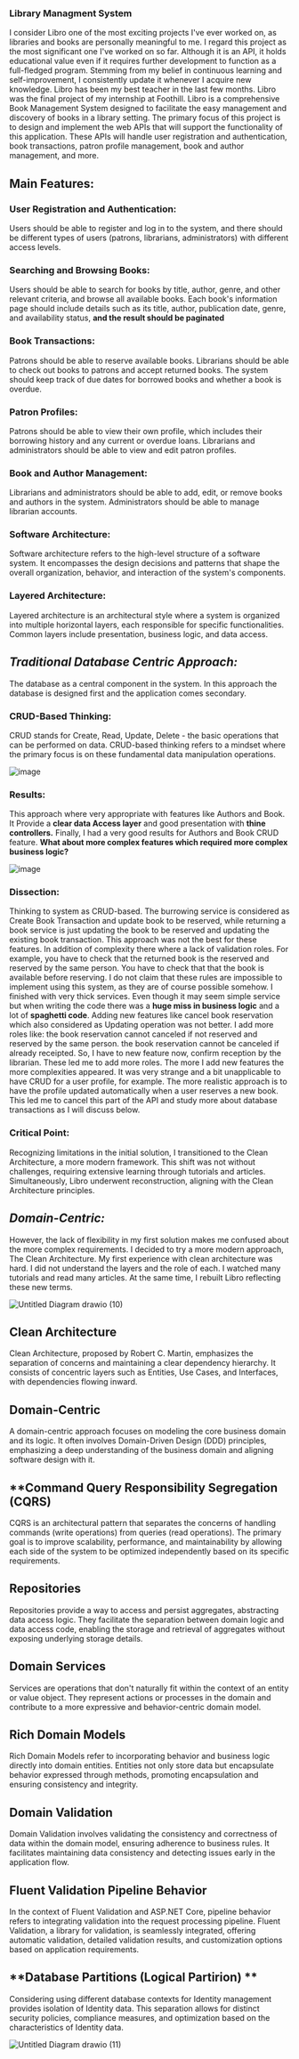 ### Library Managment System
I consider Libro one of the most exciting projects I've ever worked on, as libraries and books are personally meaningful to me. I regard this project as the most significant one I've worked on so far. Although it is an API, it holds educational value even if it requires further development to function as a full-fledged program. Stemming from my belief in continuous learning and self-improvement, I consistently update it whenever I acquire new knowledge. Libro has been my best teacher in the last few months.
Libro was the final project of my internship at Foothill. Libro is a comprehensive Book Management System designed to facilitate the easy management and discovery of books in a library setting. The primary focus of this project is to design and implement the web APIs that will support the functionality of this application. These APIs will handle user registration and authentication, book transactions, patron profile management, book and author management, and more.

## **Main Features:**

### **User Registration and Authentication:**
Users should be able to register and log in to the system, and there should be different types of users (patrons, librarians, administrators) with different access levels.

### **Searching and Browsing Books:**

Users should be able to search for books by title, author, genre, and other relevant criteria, and browse all available books. Each book's information page should include details such as its title, author, publication date, genre, and availability status, **and the result should be paginated**

### **Book Transactions:**

Patrons should be able to reserve available books. Librarians should be able to check out books to patrons and accept returned books. The system should keep track of due dates for borrowed books and whether a book is overdue.

### **Patron Profiles:**

Patrons should be able to view their own profile, which includes their borrowing history and any current or overdue loans. Librarians and administrators should be able to view and edit patron profiles.

### **Book and Author Management:**

Librarians and administrators should be able to add, edit, or remove books and authors in the system. Administrators should be able to manage librarian accounts.

### **Software Architecture:**
Software architecture refers to the high-level structure of a software system. It encompasses the design decisions and patterns that shape the overall organization, behavior, and interaction of the system's components.
### **Layered Architecture:**
Layered architecture is an architectural style where a system is organized into multiple horizontal layers, each responsible for specific functionalities. Common layers include presentation, business logic, and data access.
## ***Traditional Database Centric Approach:***
The database as a central component in the system. In this approach the database is designed first and the application comes secondary. 
### **CRUD-Based Thinking:**
CRUD stands for Create, Read, Update, Delete - the basic operations that can be performed on data. CRUD-based thinking refers to a mindset where the primary focus is on these fundamental data manipulation operations.

![image](https://github.com/maryaamouri/Library.ManagmentSystem/assets/82655833/b31d53dc-bd39-420f-80b8-f74baa099417)

### **Results:**
This approach where very appropriate with features like Authors and Book. It Provide a **clear data Access layer** and good presentation with **thine controllers.** Finally, I had a very good results for Authors and Book CRUD feature. 
**What about more complex features which required more complex business logic?**

![image](https://github.com/maryaamouri/Library.ManagmentSystem/assets/82655833/fff68715-8fab-41bc-8561-a11cf9ba0dac)

### **Dissection:**
Thinking to system as CRUD-based. The burrowing service is considered as Create Book Transaction and update book to be reserved, while returning a book service is just updating the book to be reserved and updating the existing book transaction. This approach was not the best for these features. In addition of complexity there where a lack of validation roles. For example, you have to check that the returned book is the reserved and reserved by the same person. You have to check that that the book is available before reserving. I do not claim that these rules are impossible to implement using this system, as they are of course possible somehow. I finished with very thick services. Even though it may seem simple service but when writing the code there was a **huge miss in business logic** and a lot of **spaghetti code**.
Adding new features like cancel book reservation which also considered as Updating operation was not better. I add more roles like: the book reservation cannot canceled if not reserved and reserved by the same person. the book reservation cannot be canceled if already receipted. So, I have to new feature now, confirm reception by the librarian. These led me to add more roles.
The more I add new features the more complexities appeared. It was very strange and a bit unapplicable to have CRUD for a user profile, for example. The more realistic approach is to have the profile updated automatically when a user reserves a new book. This led me to cancel this part of the API and study more about database transactions as I will discuss below.
### **Critical Point:**
Recognizing limitations in the initial solution, I transitioned to the Clean Architecture, a more modern framework. This shift was not without challenges, requiring extensive learning through tutorials and articles. Simultaneously, Libro underwent reconstruction, aligning with the Clean Architecture principles.

## ***Domain-Centric:*** 
However, the lack of flexibility in my first solution makes me confused about the more complex requirements. I decided to try a more modern approach, The Clean Architecture. My first experience with clean architecture was hard. I did not understand the layers and the role of each. I watched many tutorials and read many articles. At the same time, I rebuilt Libro reflecting these new terms.

![Untitled Diagram drawio (10)](https://github.com/maryaamouri/Library.ManagmentSystem/assets/82655833/83992458-6837-4aac-8675-a69ecd8e9ace)

## **Clean Architecture**
Clean Architecture, proposed by Robert C. Martin, emphasizes the separation of concerns and maintaining a clear dependency hierarchy. It consists of concentric layers such as Entities, Use Cases, and Interfaces, with dependencies flowing inward.

## **Domain-Centric**
A domain-centric approach focuses on modeling the core business domain and its logic. It often involves Domain-Driven Design (DDD) principles, emphasizing a deep understanding of the business domain and aligning software design with it.

## **Command Query Responsibility Segregation (CQRS)
CQRS is an architectural pattern that separates the concerns of handling commands (write operations) from queries (read operations). The primary goal is to improve scalability, performance, and maintainability by allowing each side of the system to be optimized independently based on its specific requirements.

## **Repositories**
Repositories provide a way to access and persist aggregates, abstracting data access logic. They facilitate the separation between domain logic and data access code, enabling the storage and retrieval of aggregates without exposing underlying storage details.

## **Domain Services**
Services are operations that don't naturally fit within the context of an entity or value object. They represent actions or processes in the domain and contribute to a more expressive and behavior-centric domain model.

## **Rich Domain Models**
Rich Domain Models refer to incorporating behavior and business logic directly into domain entities. Entities not only store data but encapsulate behavior expressed through methods, promoting encapsulation and ensuring consistency and integrity.

## **Domain Validation**
Domain Validation involves validating the consistency and correctness of data within the domain model, ensuring adherence to business rules. It facilitates maintaining data consistency and detecting issues early in the application flow.


## **Fluent Validation Pipeline Behavior**
In the context of Fluent Validation and ASP.NET Core, pipeline behavior refers to integrating validation into the request processing pipeline. Fluent Validation, a library for validation, is seamlessly integrated, offering automatic validation, detailed validation results, and customization options based on application requirements.

## **Database Partitions (Logical Partirion) **
Considering using different database contexts for Identity management provides isolation of Identity data. This separation allows for distinct security policies, compliance measures, and optimization based on the characteristics of Identity data.

![Untitled Diagram drawio (11)](https://github.com/maryaamouri/Library.ManagmentSystem/assets/82655833/97aec66b-b5f4-488c-984a-fcb905b7ce7f)

